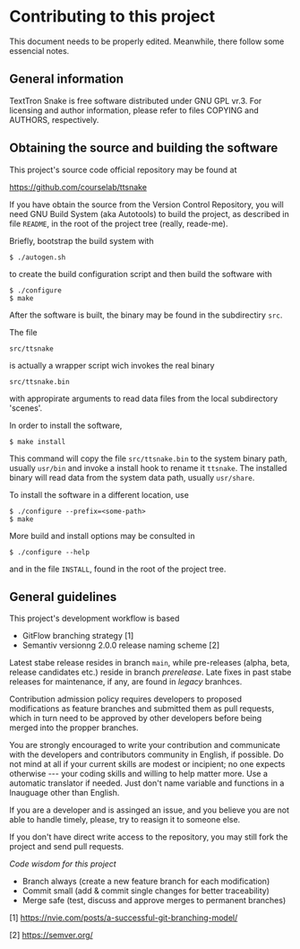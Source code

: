# Contributing to this project

This document needs to be properly edited.
Meanwhile, there follow some essencial notes.

## General information

TextTron Snake is free software distributed under GNU GPL vr.3. 
For licensing and author information, please refer to files COPYING 
and AUTHORS, respectively.




## Obtaining the source and building the software

This project's  source code official repository may be found at 

https://github.com/courselab/ttsnake

If you have obtain the source from the Version Control Repository, you will
need GNU Build System (aka Autotools) to build the project, as described
in file `README`, in the root of the project tree (really, reade-me). 

Briefly, bootstrap the build system with

```
$ ./autogen.sh
```

to create the build configuration script and then build the software with

```
$ ./configure 
$ make
```

After the software is built, the binary may be found in the subdirectiry `src`.

The file 

```
src/ttsnake
```

is actually a wrapper script wich invokes the real binary 

```
src/ttsnake.bin
```

with appropirate arguments to read data files from the local subdirectory 'scenes'.

In order to install the software,

```
$ make install
```
This command will copy the file `src/ttsnake.bin` to the system binary path, 
usually `usr/bin` and invoke a install hook to rename it `ttsnake`. The
installed binary will read data from the system data path, usually `usr/share`.

To install the software in a different location, use 

```
$ ./configure --prefix=<some-path>
$ make
```

More build and install options may be consulted in

```
$ ./configure --help
```
and in the file `INSTALL`, found in the root of the project tree.

## General guidelines

This project's development workflow is based 

* GitFlow branching strategy [1]
* Semantiv versionng 2.0.0 release naming scheme [2]

Latest stabe release resides in branch `main`, while pre-releases (alpha, 
beta, release candidates etc.) reside in branch _prerelease_. Late fixes in
past stabe releases for maintenance, if any, are found in _legacy_ branhces.

Contribution admission policy requires developers to proposed modifications
as feature branches and submitted them as pull requests, which in turn
need to be approved by other developers before being merged into the propper 
branches.

You are strongly encouraged to write your contribution and communicate
with the developers and contributors community in English, if possible.
Do not mind at all if your current skills are modest or incipient; no one
expects otherwise --- your coding skills and willing to help matter more.
Use a automatic translator if needed. Just don't name variable and 
functions in a lnauguage other than English.

If you are a developer and is assinged an issue, and you believe you are not
able to handle timely, please, try to reasign it to someone else.

If you don't have direct write access to the repository, you may still fork the
project and send pull requests.

_Code wisdom for this project_

- Branch always (create a new feature branch for each modification)
- Commit small (add & commit single changes for better traceability)
- Merge safe (test, discuss and approve merges to permanent branches)


[1] https://nvie.com/posts/a-successful-git-branching-model/

[2] https://semver.org/




